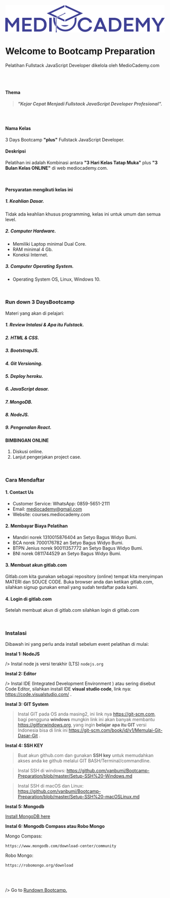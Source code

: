 ![logo](img/logo.png)

# Welcome to Bootcamp Preparation 

Pelatihan Fullstack JavaScript Developer dikelola oleh MedioCademy.com

<br><br>

#### Thema 

> ##### "Kejar Cepat Menjadi Fullstack JavaScript Developer Profesional".

<br>

#### Nama Kelas

3 Days Bootcamp **"plus"** Fullstack JavaScript Developer.

#### Deskripsi

Pelatihan ini adalah Kombinasi antara **"3 Hari Kelas Tatap Muka"** plus **"3 Bulan Kelas ONLINE"** di web mediocademy.com.

<br>

#### Persyaratan mengikuti kelas ini

##### 1. Keahlian Dasar.

Tidak ada keahlian khusus programming, kelas ini untuk umum dan semua level.

##### 2. Computer Hardware.

* Memiliki Laptop minimal Dual Core.
* RAM minimal 4 Gb.
* Koneksi Internet.

##### 3. Computer Operating System.

* Operating System OS, Linux, Windows 10.

<br>

### Run down 3 DaysBootcamp

Materi yang akan di pelajari:

##### 1. Review Intalasi & Apa itu Fulstack. 

##### 2. HTML & CSS. 

##### 3. BootstrapJS.

##### 4. Git Versioning.

##### 5. Deploy heroku.

##### 6. JavaScript dasar.

##### 7. MongoDB.

##### 8. NodeJS.

##### 9. Pengenalan React.



#### BIMBINGAN ONLINE

1. Diskusi online.
2. Lanjut pengerjakan project case.

<br>


### Cara Mendaftar

#### 1. Contact Us

* Customer Service: WhatsApp: 0859-5651-2111
* Email: mediocademy@gmail.com
* Website: courses.mediocademy.com 

#### 2. Membayar Biaya Pelatihan

* Mandiri norek 1310015876404 an Setyo Bagus Widyo Bumi.
* BCA norek 7000176782 an Setyo Bagus Widyo Bumi.
* BTPN Jenius norek 90011357772 an Setyo Bagus Widyo Bumi.
* BNI norek 0811744529 an Setyo Bagus Widyo Bumi.

#### 3. Membuat akun gitlab.com

Gitlab.com kita gunakan sebagai repository (online) tempat kita menyimpan MATERI dan SOUCE CODE.
Buka browser anda dan ketikan gitlab.com, silahkan signup gunakan email yang sudah terdaftar pada kami.

#### 4. Login di gitlab.com

Setelah membuat akun di gitlab.com silahkan login di gitlab.com

<br>


### Instalasi

Dibawah ini yang perlu anda install sebelum event pelatihan di mulai:

**Instal 1: NodeJS**

/> Instal node js versi terakhir (LTS) ```nodejs.org```

**Instal 2: Editor**

/> Instal IDE (Integrated Development Environment ) atau sering disebut Code Editor, silahkan install IDE **visual studio code**, link nya: https://code.visualstudio.com/ .

**Instal 3: GIT System**

> Instal GIT pada OS anda masing2, ini link nya https://git-scm.com, bagi pengguna **windows** mungkin link ini akan banyak membantu https://gitforwindows.org, yang ingin **belajar apa itu GIT** versi Indonesia bisa di link ini https://git-scm.com/book/id/v1/Memulai-Git-Dasar-Git .

**Instal 4: SSH KEY**

> Buat akun github.com dan gunakan **SSH key** untuk memudahkan akses anda ke github melalui GIT BASH/Terminal/commandline. 

> Instal SSH di windows: https://github.com/vanbumi/Bootcamp-Preparation/blob/master/Setup-SSH%20-Windows.md

> Instal SSH di macOS dan Linux: https://github.com/vanbumi/Bootcamp-Preparation/blob/master/Setup-SSH%20-macOSLinux.md

**Instal 5: Mongodb**

[Install MongoDB here](https://github.com/vanbumi/Bootcamp-Preparation/blob/master/Instal-mongodb.md)

**Instal 6: Mongodb Compass atau Robo Mongo** 

Mongo Compass:

	https://www.mongodb.com/download-center/community

Robo Mongo:

```
https://robomongo.org/download
```

<br>
<br>

/> Go to [Rundown Bootcamp.](https://github.com/vanbumi/Bootcamp-Preparation/blob/master/rundown-bootcamp.md)